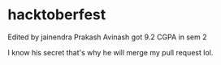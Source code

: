 # hacktoberfest

Edited by jainendra Prakash
Avinash got 9.2 CGPA in sem 2
 
I know his secret that's why he will merge my pull request lol.
